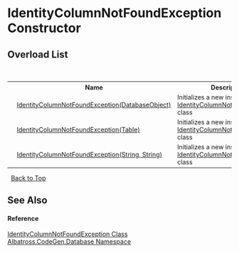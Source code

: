 # IdentityColumnNotFoundException Constructor 
 


## Overload List
&nbsp;<table><tr><th></th><th>Name</th><th>Description</th></tr><tr><td>![Public method](media/pubmethod.gif "Public method")</td><td><a href="D0301BA5">IdentityColumnNotFoundException(DatabaseObject)</a></td><td>
Initializes a new instance of the <a href="5A7A6C19">IdentityColumnNotFoundException</a> class</td></tr><tr><td>![Public method](media/pubmethod.gif "Public method")</td><td><a href="1F14AB44">IdentityColumnNotFoundException(Table)</a></td><td>
Initializes a new instance of the <a href="5A7A6C19">IdentityColumnNotFoundException</a> class</td></tr><tr><td>![Public method](media/pubmethod.gif "Public method")</td><td><a href="C143AB44">IdentityColumnNotFoundException(String, String)</a></td><td>
Initializes a new instance of the <a href="5A7A6C19">IdentityColumnNotFoundException</a> class</td></tr></table>&nbsp;
<a href="#identitycolumnnotfoundexception-constructor">Back to Top</a>

## See Also


#### Reference
<a href="5A7A6C19">IdentityColumnNotFoundException Class</a><br /><a href="E11F5D98">Albatross.CodeGen.Database Namespace</a><br />